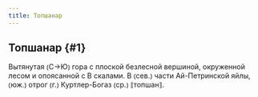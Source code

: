 ```yaml
---
title: Топшанар
---
```

## Топшанар {#1}

Вытянутая ⦅С→Ю⦆ гора с плоской безлесной вершиной, окруженной лесом и опоясанной с В скалами. В ⦅сев.⦆ части Ай-Петринской яйлы, ⦅юж.⦆ отрог ⦅г.⦆ Куртлер-Богаз ⦅ср.⦆ ⟦топшан⟧.
